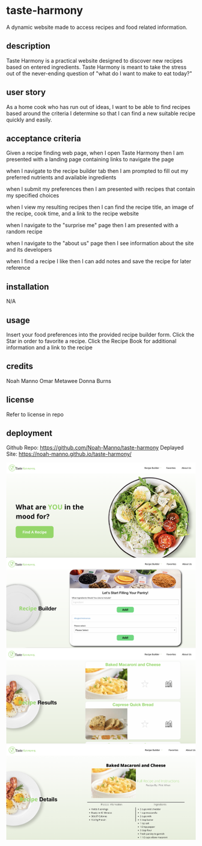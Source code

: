 # taste-harmony

A dynamic website made to access recipes and food related information.

## description

Taste Harmony is a practical website designed to discover new recipes based on entered ingredients. Taste Harmony is meant to take the stress out of the never-ending question of "what do I want to make to eat today?"

## user story

As a home cook who has run out of ideas,
I want to be able to find recipes based around the criteria I determine
so that I can find a new suitable recipe quickly and easily.

## acceptance criteria

Given a recipe finding web page,
when I open Taste Harmony
then I am presented with a landing page containing links to navigate the page

when I navigate to the recipe builder tab
then I am prompted to fill out my preferred nutrients and available ingredients

when I submit my preferences
then I am presented with recipes that contain my specified choices

when I view my resulting recipes
then I can find the recipe title, an image of the recipe, cook time, and a link to the recipe website

when I navigate to the "surprise me" page
then I am presented with a random recipe

when I navigate to the "about us" page
then I see information about the site and its developers

when I find a recipe I like
then I can add notes and save the recipe for later reference

## installation

N/A

## usage

Insert your food preferences into the provided recipe builder form.
Click the Star in order to favorite a recipe.
Click the Recipe Book for additional information and a link to the recipe

## credits

Noah Manno
Omar Metawee
Donna Burns

## license

Refer to license in repo

## deployment

Github Repo: https://github.com/Noah-Manno/taste-harmony
Deplayed Site: https://noah-manno.github.io/taste-harmony/

![Landing Page](./assets/images/Taste%20Harmony%20Landing.png)
![Recipe Builder](./assets/images/Recipe%20Builder.png)
![Results Page](./assets/images/Recipe%20Results.png)
![Details Page](./assets/images/Recipe%20Details.png)

